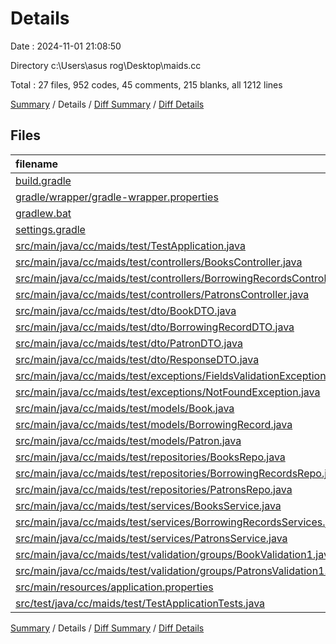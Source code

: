 # Details

Date : 2024-11-01 21:08:50

Directory c:\\Users\\asus rog\\Desktop\\maids.cc

Total : 27 files,  952 codes, 45 comments, 215 blanks, all 1212 lines

[Summary](results.md) / Details / [Diff Summary](diff.md) / [Diff Details](diff-details.md)

## Files
| filename | language | code | comment | blank | total |
| :--- | :--- | ---: | ---: | ---: | ---: |
| [build.gradle](/build.gradle) | Gradle | 33 | 3 | 7 | 43 |
| [gradle/wrapper/gradle-wrapper.properties](/gradle/wrapper/gradle-wrapper.properties) | Properties | 7 | 0 | 1 | 8 |
| [gradlew.bat](/gradlew.bat) | Batch | 41 | 32 | 22 | 95 |
| [settings.gradle](/settings.gradle) | Gradle | 1 | 0 | 1 | 2 |
| [src/main/java/cc/maids/test/TestApplication.java](/src/main/java/cc/maids/test/TestApplication.java) | Java | 11 | 0 | 5 | 16 |
| [src/main/java/cc/maids/test/controllers/BooksController.java](/src/main/java/cc/maids/test/controllers/BooksController.java) | Java | 129 | 0 | 14 | 143 |
| [src/main/java/cc/maids/test/controllers/BorrowingRecordsController.java](/src/main/java/cc/maids/test/controllers/BorrowingRecordsController.java) | Java | 87 | 4 | 5 | 96 |
| [src/main/java/cc/maids/test/controllers/PatronsController.java](/src/main/java/cc/maids/test/controllers/PatronsController.java) | Java | 127 | 0 | 13 | 140 |
| [src/main/java/cc/maids/test/dto/BookDTO.java](/src/main/java/cc/maids/test/dto/BookDTO.java) | Java | 31 | 2 | 10 | 43 |
| [src/main/java/cc/maids/test/dto/BorrowingRecordDTO.java](/src/main/java/cc/maids/test/dto/BorrowingRecordDTO.java) | Java | 19 | 0 | 4 | 23 |
| [src/main/java/cc/maids/test/dto/PatronDTO.java](/src/main/java/cc/maids/test/dto/PatronDTO.java) | Java | 27 | 1 | 10 | 38 |
| [src/main/java/cc/maids/test/dto/ResponseDTO.java](/src/main/java/cc/maids/test/dto/ResponseDTO.java) | Java | 38 | 0 | 14 | 52 |
| [src/main/java/cc/maids/test/exceptions/FieldsValidationException.java](/src/main/java/cc/maids/test/exceptions/FieldsValidationException.java) | Java | 13 | 0 | 5 | 18 |
| [src/main/java/cc/maids/test/exceptions/NotFoundException.java](/src/main/java/cc/maids/test/exceptions/NotFoundException.java) | Java | 6 | 0 | 2 | 8 |
| [src/main/java/cc/maids/test/models/Book.java](/src/main/java/cc/maids/test/models/Book.java) | Java | 39 | 0 | 10 | 49 |
| [src/main/java/cc/maids/test/models/BorrowingRecord.java](/src/main/java/cc/maids/test/models/BorrowingRecord.java) | Java | 30 | 0 | 8 | 38 |
| [src/main/java/cc/maids/test/models/Patron.java](/src/main/java/cc/maids/test/models/Patron.java) | Java | 33 | 1 | 4 | 38 |
| [src/main/java/cc/maids/test/repositories/BooksRepo.java](/src/main/java/cc/maids/test/repositories/BooksRepo.java) | Java | 11 | 0 | 10 | 21 |
| [src/main/java/cc/maids/test/repositories/BorrowingRecordsRepo.java](/src/main/java/cc/maids/test/repositories/BorrowingRecordsRepo.java) | Java | 12 | 1 | 5 | 18 |
| [src/main/java/cc/maids/test/repositories/PatronsRepo.java](/src/main/java/cc/maids/test/repositories/PatronsRepo.java) | Java | 11 | 0 | 5 | 16 |
| [src/main/java/cc/maids/test/services/BooksService.java](/src/main/java/cc/maids/test/services/BooksService.java) | Java | 78 | 0 | 20 | 98 |
| [src/main/java/cc/maids/test/services/BorrowingRecordsServices.java](/src/main/java/cc/maids/test/services/BorrowingRecordsServices.java) | Java | 67 | 0 | 12 | 79 |
| [src/main/java/cc/maids/test/services/PatronsService.java](/src/main/java/cc/maids/test/services/PatronsService.java) | Java | 79 | 0 | 19 | 98 |
| [src/main/java/cc/maids/test/validation/groups/BookValidation1.java](/src/main/java/cc/maids/test/validation/groups/BookValidation1.java) | Java | 3 | 1 | 2 | 6 |
| [src/main/java/cc/maids/test/validation/groups/PatronsValidation1.java](/src/main/java/cc/maids/test/validation/groups/PatronsValidation1.java) | Java | 3 | 0 | 2 | 5 |
| [src/main/resources/application.properties](/src/main/resources/application.properties) | Properties | 7 | 0 | 0 | 7 |
| [src/test/java/cc/maids/test/TestApplicationTests.java](/src/test/java/cc/maids/test/TestApplicationTests.java) | Java | 9 | 0 | 5 | 14 |

[Summary](results.md) / Details / [Diff Summary](diff.md) / [Diff Details](diff-details.md)